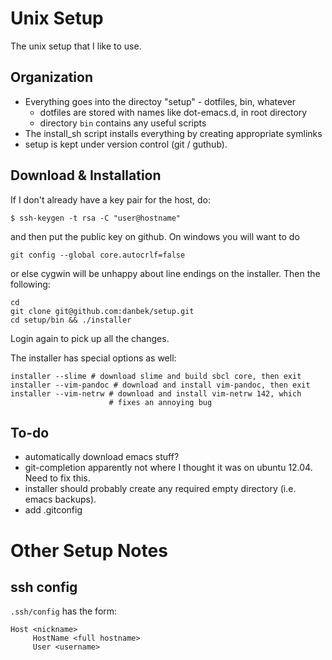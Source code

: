 Unix Setup
==========

The unix setup that I like to use.

Organization
------------

* Everything goes into the directoy "setup" - dotfiles, bin, whatever
  * dotfiles are stored with names like dot-emacs.d, in root directory
  * directory `bin` contains any useful scripts
* The install_sh script installs everything by creating appropriate symlinks
* setup is kept under version control (git / guthub).

Download & Installation
-----------------------
If I don't already have a key pair for the host, do:

    $ ssh-keygen -t rsa -C "user@hostname"

and then put the public key on github. On windows you will want to do

    git config --global core.autocrlf=false
    
or else cygwin will be unhappy about line endings on the installer. Then
the following:

    cd
    git clone git@github.com:danbek/setup.git
    cd setup/bin && ./installer

Login again to pick up all the changes.

The installer has special options as well:

    installer --slime # download slime and build sbcl core, then exit
    installer --vim-pandoc # download and install vim-pandoc, then exit
    installer --vim-netrw # download and install vim-netrw 142, which
                          # fixes an annoying bug

To-do
-----
* automatically download emacs stuff?
* git-completion apparently not where I thought it was on ubuntu 12.04. Need to fix this.
* installer should probably create any required empty directory (i.e. emacs backups).
* add .gitconfig

Other Setup Notes
=================

ssh config
----------
`.ssh/config` has the form:

    Host <nickname>
         HostName <full hostname>
         User <username>

